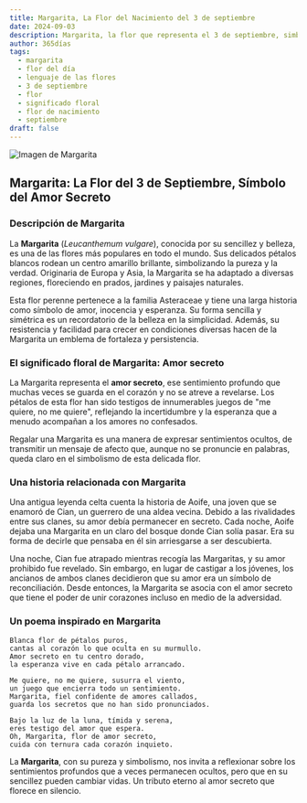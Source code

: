 ```yaml
---
title: Margarita, La Flor del Nacimiento del 3 de septiembre
date: 2024-09-03
description: Margarita, la flor que representa el 3 de septiembre, simboliza Amor secreto. Descubre su fascinante historia, significado en el lenguaje de las flores y una poesía que celebra su belleza.
author: 365días
tags:
  - margarita
  - flor del día
  - lenguaje de las flores
  - 3 de septiembre
  - flor
  - significado floral
  - flor de nacimiento
  - septiembre
draft: false
---
```



![Imagen de Margarita](https://cdn.pixabay.com/photo/2016/09/09/08/30/marguerite-1656357_640.jpg#center)


## Margarita: La Flor del 3 de Septiembre, Símbolo del Amor Secreto

### Descripción de Margarita

La **Margarita** (_Leucanthemum vulgare_), conocida por su sencillez y belleza, es una de las flores más populares en todo el mundo. Sus delicados pétalos blancos rodean un centro amarillo brillante, simbolizando la pureza y la verdad. Originaria de Europa y Asia, la Margarita se ha adaptado a diversas regiones, floreciendo en prados, jardines y paisajes naturales.

Esta flor perenne pertenece a la familia Asteraceae y tiene una larga historia como símbolo de amor, inocencia y esperanza. Su forma sencilla y simétrica es un recordatorio de la belleza en la simplicidad. Además, su resistencia y facilidad para crecer en condiciones diversas hacen de la Margarita un emblema de fortaleza y persistencia.

### El significado floral de Margarita: Amor secreto

La Margarita representa el **amor secreto**, ese sentimiento profundo que muchas veces se guarda en el corazón y no se atreve a revelarse. Los pétalos de esta flor han sido testigos de innumerables juegos de "me quiere, no me quiere", reflejando la incertidumbre y la esperanza que a menudo acompañan a los amores no confesados.

Regalar una Margarita es una manera de expresar sentimientos ocultos, de transmitir un mensaje de afecto que, aunque no se pronuncie en palabras, queda claro en el simbolismo de esta delicada flor.

### Una historia relacionada con Margarita

Una antigua leyenda celta cuenta la historia de Aoife, una joven que se enamoró de Cian, un guerrero de una aldea vecina. Debido a las rivalidades entre sus clanes, su amor debía permanecer en secreto. Cada noche, Aoife dejaba una Margarita en un claro del bosque donde Cian solía pasar. Era su forma de decirle que pensaba en él sin arriesgarse a ser descubierta.

Una noche, Cian fue atrapado mientras recogía las Margaritas, y su amor prohibido fue revelado. Sin embargo, en lugar de castigar a los jóvenes, los ancianos de ambos clanes decidieron que su amor era un símbolo de reconciliación. Desde entonces, la Margarita se asocia con el amor secreto que tiene el poder de unir corazones incluso en medio de la adversidad.

### Un poema inspirado en Margarita

```
Blanca flor de pétalos puros,  
cantas al corazón lo que oculta en su murmullo.  
Amor secreto en tu centro dorado,  
la esperanza vive en cada pétalo arrancado.

Me quiere, no me quiere, susurra el viento,  
un juego que encierra todo un sentimiento.  
Margarita, fiel confidente de amores callados,  
guarda los secretos que no han sido pronunciados.

Bajo la luz de la luna, tímida y serena,  
eres testigo del amor que espera.  
Oh, Margarita, flor de amor secreto,  
cuida con ternura cada corazón inquieto.
```

La **Margarita**, con su pureza y simbolismo, nos invita a reflexionar sobre los sentimientos profundos que a veces permanecen ocultos, pero que en su sencillez pueden cambiar vidas. Un tributo eterno al amor secreto que florece en silencio.
